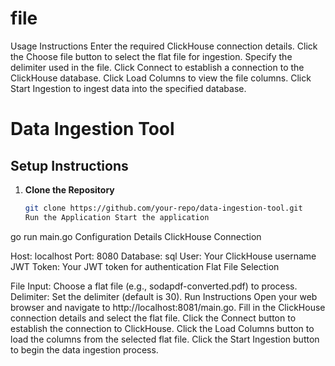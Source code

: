 # file
Usage Instructions
Enter the required ClickHouse connection details.
Click the Choose file button to select the flat file for ingestion.
Specify the delimiter used in the file.
Click Connect to establish a connection to the ClickHouse database.
Click Load Columns to view the file columns.
Click Start Ingestion to ingest data into the specified database.
# Data Ingestion Tool

## Setup Instructions
1. **Clone the Repository**
   ```bash
   git clone https://github.com/your-repo/data-ingestion-tool.git
   Run the Application Start the application 
go run main.go
Configuration Details
ClickHouse Connection

Host: localhost
Port: 8080
Database: sql
User: Your ClickHouse username
JWT Token: Your JWT token for authentication
Flat File Selection

File Input: Choose a flat file (e.g., sodapdf-converted.pdf) to process.
Delimiter: Set the delimiter (default is 30).
Run Instructions
Open your web browser and navigate to http://localhost:8081/main.go.
Fill in the ClickHouse connection details and select the flat file.
Click the Connect button to establish the connection to ClickHouse.
Click the Load Columns button to load the columns from the selected flat file.
Click the Start Ingestion button to begin the data ingestion process.
